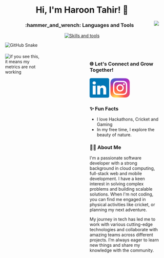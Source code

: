 
<h1 align="center">Hi, I'm Haroon Tahir! 👋 </h1>
<img align="right" src="https://visitor-badge.laobi.icu/badge?page_id=haroon-afzal-tahir.haroon-afzal-tahir&left_color=royalblue&right_color=black"  />

<h3 align="center">:hammer_and_wrench: Languages and Tools</h3>

<p align="center">
  <a href="https://skillicons.dev">
    <img src="https://skillicons.dev/icons?i=aws,cmake,docker,git,github,js,ts,linux,postgres,py,pycharm,react,svelte,go" alt="Skills and tools"/>
  </a>
</p>


![GitHub Snake](https://raw.githubusercontent.com/haroon-afzal-tahir/haroon-afzal-tahir/refs/heads/output/github-snake-dark.svg)




<div style="display: flex; justify-content: space-between; align-items: flex-start; margin-top: 20px;">
    <!-- Left Column: Metrics -->
    <div style="flex: 1; max-width: 45%;">
        <img align="left" width="50%" alt="if you see this, it means my metrics are not working" src="https://github.com/haroon-afzal-tahir/haroon-afzal-tahir/blob/main/github-metrics.svg">
    </div>


  <div style="flex: 1; max-width: 45%; text-align: left; margin-left: 20px;">
        <h3>🌐 Let's Connect and Grow Together!</h3>
        <p>
            <a href="https://www.linkedin.com/in/haroon-tahir-703798382/" target="_blank" style="text-decoration: none;">
                <img src="https://raw.githubusercontent.com/CLorant/readme-social-icons/main/large/filled/linkedin.svg" alt="LinkedIn">
            </a>
            </a>
            <a href="https://www.instagram.com/lazytechieofficial/" target="_blank" style="text-decoration: none;">
                <img src="https://raw.githubusercontent.com/CLorant/readme-social-icons/main/large/filled/instagram.svg" alt="Instagram">
            </a>
        </p>
        
  <h3>✨ Fun Facts</h3>
        <ul>
            <li>I love Hackathons, Cricket and Gaming</li>
            <li>In my free time, I explore the beauty of nature.</li>
        </ul>
        
  <h3>🧑‍💻 About Me</h3>
        <p>
            I'm a passionate software developer with a strong background in cloud computing, full-stack web and mobile development. 
            I have a keen interest in solving complex problems and building scalable solutions. When I'm not coding, you can find me engaged 
            in physical activities like cricket, or planning my next adventure. 
        </p>
        <p>
            My journey in tech has led me to work with various cutting-edge technologies and collaborate with amazing teams across different 
            projects. I’m always eager to learn new things and share my knowledge with the community.
        </p>
    </div>
</div>
